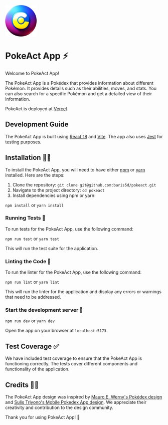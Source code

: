 <img src="https://github.com/baris5d/pokeact/blob/main/public/logo.svg?raw=true" width="100" />

# PokeAct App ⚡

Welcome to PokeAct App!

The PokeAct App is a Pokédex that provides information about different Pokémon. It provides details such as their abilities, moves, and stats. You can also search for a specific Pokémon and get a detailed view of their information.

PokeAct is deployed at [Vercel](pokeact-six.vercel.app/)

## Development Guide

The PokeAct App is built using [React 18](https://reactjs.org/) and [Vite](https://vitejs.dev/). The app also uses [Jest](https://jestjs.io/) for testing purposes.

## Installation 👨‍💻

To install the PokeAct App, you will need to have either [npm](https://www.npmjs.com/) or [yarn](https://yarnpkg.com/) installed. Here are the steps:

1. Clone the repository: `git clone git@github.com:baris5d/pokeact.git`
2. Navigate to the project directory: `cd pokeact`
3. Install dependencies using npm or yarn:

`npm install` or `yarn install`

### Running Tests 🧪

To run tests for the PokeAct App, use the following command:

`npm run test` or `yarn test`

This will run the test suite for the application.

### Linting the Code 🧹

To run the linter for the PokeAct App, use the following command:

`npm run lint` or `yarn lint`

This will run the linter for the application and display any errors or warnings that need to be addressed.

### Start the development server 🚀

`npm run dev` or `yarn dev`

Open the app on your browser at `localhost:5173`

## Test Coverage ✅

We have included test coverage to ensure that the PokeAct App is functioning correctly. The tests cover different components and functionality of the application.

## Credits 👏🏻

The PokeAct App design was inspired by [Mauro E. Werny's Pokédex design](https://dribbble.com/shots/6175056-Pok-dex) and [Sulis Triyono's Mobile Pokedex App design](https://dribbble.com/shots/16833947-Mobile-Pokedex-App-Design-Exploration). We appreciate their creativity and contribution to the design community.

Thank you for using PokeAct App! 🤩
